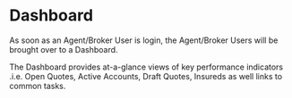 <h1>Dashboard</h1>

As soon as an Agent/Broker User is login, the Agent/Broker Users will be brought over to a Dashboard.

The Dashboard provides at-a-glance views of key performance indicators .i.e. Open Quotes, Active Accounts, Draft Quotes, Insureds as well links to common tasks.

